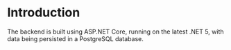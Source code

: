 # Introduction

The backend is built using ASP.NET Core, running on the latest .NET 5, with data being persisted in a PostgreSQL database.